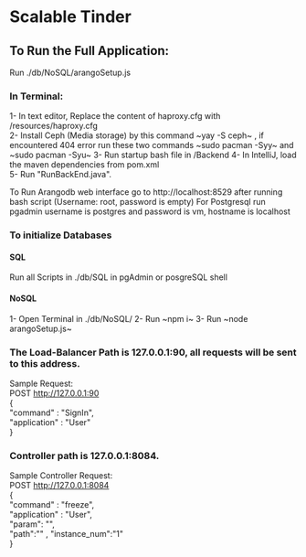 # Scalable Tinder

## To Run the Full Application:

Run ./db/NoSQL/arangoSetup.js
### In Terminal:
1- In text editor, Replace the content of haproxy.cfg with /resources/haproxy.cfg  
2- Install Ceph (Media storage) by this command ~yay -S ceph~ , if encountered 404 error run these two commands ~sudo pacman -Syy~ and ~sudo pacman -Syu~
3- Run startup bash file in /Backend
4- In IntelliJ, load the maven dependencies from pom.xml  
5- Run "RunBackEnd.java".  


To Run Arangodb web interface go to http://localhost:8529 after running bash script (Username: root, password is empty)
For Postgresql run pgadmin username is postgres and password is vm, hostname is localhost

### To initialize Databases
#### SQL
Run all Scripts in ./db/SQL in pgAdmin or posgreSQL shell
#### NoSQL
1- Open Terminal in ./db/NoSQL/
2- Run ~npm i~
3- Run ~node arangoSetup.js~ 
### The Load-Balancer Path is 127.0.0.1:90, all requests will be sent to this address.  

Sample Request:   
POST http://127.0.0.1:90  
{  
"command" : "SignIn",  
"application" : "User"  
}  

### Controller path is 127.0.0.1:8084.  

Sample Controller Request:  
POST http://127.0.0.1:8084  
{  
"command" : "freeze",  
"application" : "User",  
"param": "",  
"path":""   ,
"instance_num":"1"  
}  
